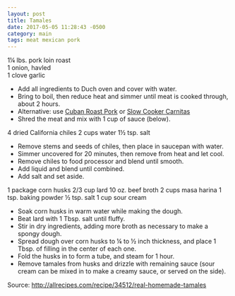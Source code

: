 ```yaml
---
layout: post
title: Tamales
date: 2017-05-05 11:28:43 -0500
category: main
tags: meat mexican pork
---
```

1¼ lbs. pork loin roast  
1 onion, havled  
1 clove garlic  
<ul>
 	<li>Add all ingredients to Duch oven and cover with water.</li>
 	<li>Bring to boil, then reduce heat and simmer until meat is cooked through, about 2 hours.</li>
 	<li>Alternative: use <a href="http://tfsh.us/memory/2016/12/23/cuban-roast-pork/">Cuban Roast Pork</a> or <a href="http://tfsh.us/memory/2014/09/02/slow-cooker-carnitas/">Slow Cooker Carnitas</a></li>
 	<li>Shred the meat and mix with 1 cup of sauce (below).</li>
</ul>
4 dried California chiles  
2 cups water  
1½ tsp. salt  
<ul>
 	<li>Remove stems and seeds of chiles, then place in saucepan with water.</li>
 	<li>Simmer uncovered for 20 minutes, then remove from heat and let cool.</li>
 	<li>Remove chiles to food processor and blend until smooth.</li>
 	<li>Add liquid and blend until combined.</li>
 	<li>Add salt and set aside.</li>
</ul>
1 package corn husks  
2/3 cup lard  
10 oz. beef broth  
2 cups masa harina  
1 tsp. baking powder  
½ tsp. salt  
1 cup sour cream  
<ul>
 	<li>Soak corn husks in warm water while making the dough.</li>
 	<li>Beat lard with 1 Tbsp. salt until fluffy.</li>
 	<li>Stir in dry ingredients, adding more broth as necessary to make a spongy dough.</li>
 	<li>Spread dough over corn husks to ¼ to ½ inch thickness, and place 1 Tbsp. of filling in the center of each one.</li>
 	<li>Fold the husks in to form a tube, and steam for 1 hour.</li>
 	<li>Remove tamales from husks and drizzle with remaining sauce (sour cream can be mixed in to make a creamy sauce, or served on the side).</li>
</ul>
Source: <a href="http://allrecipes.com/recipe/34512/real-homemade-tamales">http://allrecipes.com/recipe/34512/real-homemade-tamales</a>
